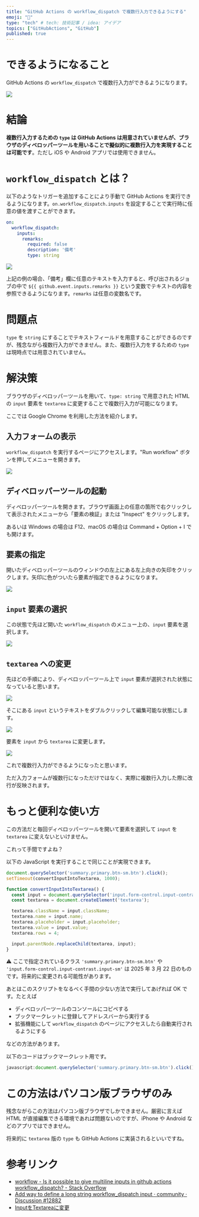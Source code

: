 ```yaml
---
title: "GitHub Actions の workflow_dispatch で複数行入力できるようにする"
emoji: "🚀"
type: "tech" # tech: 技術記事 / idea: アイデア
topics: ["GitHubActions", "GitHub"]
published: true
---
```


# できるようになること
GitHub Actions の `workflow_dispatch` で複数行入力ができるようになります。

![](https://noraworld.github.io/box-bulbasaur/2025/03/f1956a0e5516117ed665449c7681d83a.png)

# 結論
**複数行入力するための `type` は GitHub Actions は用意されていませんが、ブラウザのディベロッパーツールを用いることで擬似的に複数行入力を実現することは可能です**。ただし iOS や Android アプリでは使用できません。

# `workflow_dispatch` とは？
以下のようなトリガーを追加することにより手動で GitHub Actions を実行できるようになります。`on.workflow_dispatch.inputs` を設定することで実行時に任意の値を渡すことができます。

```yaml
on:
  workflow_dispatch:
    inputs:
      remarks:
        required: false
        description: '備考'
        type: string
```

![](https://noraworld.github.io/box-bulbasaur/2025/03/d9e318711f79ffdf3fed5e489cd5bd15.png)

上記の例の場合、「備考」欄に任意のテキストを入力すると、呼び出されるジョブの中で `${{ github.event.inputs.remarks }}` という変数でテキストの内容を参照できるようになります。`remarks` は任意の変数名です。

# 問題点
`type` を `string` にすることでテキストフィールドを用意することができるのですが、残念ながら複数行入力ができません。また、複数行入力をするための `type` は現時点では用意されていません。

# 解決策
ブラウザのディベロッパーツールを用いて、`type: string` で用意された HTML の `input` 要素を `textarea` に変更することで複数行入力が可能になります。

ここでは Google Chrome を利用した方法を紹介します。

## 入力フォームの表示
`workflow_dispatch` を実行するページにアクセスします。"Run workflow" ボタンを押してメニューを開きます。

![](https://noraworld.github.io/box-bulbasaur/2025/03/d9e318711f79ffdf3fed5e489cd5bd15.png)

## ディベロッパーツールの起動
ディベロッパーツールを開きます。ブラウザ画面上の任意の箇所で右クリックして表示されたメニューから「要素の検証」または "Inspect" をクリックします。

あるいは Windows の場合は F12、macOS の場合は Command + Option + I でも開けます。

## 要素の指定
開いたディベロッパーツールのウィンドウの左上にある左上向きの矢印をクリックします。矢印に色がついたら要素が指定できるようになります。

![](https://noraworld.github.io/box-bulbasaur/2025/03/94fc82578a972b3c81b2ca7abfb075d1.png)

## `input` 要素の選択
この状態で先ほど開いた `workflow_dispatch` のメニュー上の、`input` 要素を選択します。

![](https://noraworld.github.io/box-bulbasaur/2025/03/5816e4952d1a5ee3cee5762a5eeb0246.png)

## `textarea` への変更
先ほどの手順により、ディベロッパーツール上で `input` 要素が選択された状態になっていると思います。

![](https://noraworld.github.io/box-bulbasaur/2025/03/5268ed19ea37b36cdbed904a3d5a2b96.png)

そこにある `input` というテキストをダブルクリックして編集可能な状態にします。

![](https://noraworld.github.io/box-bulbasaur/2025/03/8f84632e400f2e835c32f644d4ac4e26.png)

要素を `input` から `textarea` に変更します。

![](https://noraworld.github.io/box-bulbasaur/2025/03/26aacad2c52d1af913d34b17a0d0f8e7.png)

これで複数行入力ができるようになったと思います。

ただ入力フォームが複数行になっただけではなく、実際に複数行入力した際に改行が反映されます。

# もっと便利な使い方
この方法だと毎回ディベロッパーツールを開いて要素を選択して `input` を `textarea` に変えないといけません。

これって手間ですよね？

以下の JavaScript を実行することで同じことが実現できます。

```javascript
document.querySelector('summary.primary.btn-sm.btn').click();
setTimeout(convertInputIntoTextarea, 1000);

function convertInputIntoTextarea() {
  const input = document.querySelector('input.form-control.input-contrast.input-sm');
  const textarea = document.createElement('textarea');

  textarea.className = input.className;
  textarea.name = input.name;
  textarea.placeholder = input.placeholder;
  textarea.value = input.value;
  textarea.rows = 4;

  input.parentNode.replaceChild(textarea, input);
}
```

⚠️ ここで指定されているクラス `'summary.primary.btn-sm.btn'` や `'input.form-control.input-contrast.input-sm'` は 2025 年 3 月 22 日のものです。将来的に変更される可能性があります。

あとはこのスクリプトをなるべく手間の少ない方法で実行してあげれば OK です。たとえば

* ディベロッパーツールのコンソールにコピペする
* ブックマークレットに登録してアドレスバーから実行する
* 拡張機能にして `workflow_dispatch` のページにアクセスしたら自動実行されるようにする

などの方法があります。

以下のコードはブックマークレット用です。

```javascript
javascript:document.querySelector('summary.primary.btn-sm.btn').click(); setTimeout(convertInputIntoTextarea, 1000); function convertInputIntoTextarea() { const input = document.querySelector('input.form-control.input-contrast.input-sm'); const textarea = document.createElement('textarea'); textarea.className = input.className; textarea.name = input.name; textarea.placeholder = input.placeholder; textarea.value = input.value; textarea.rows = 4; input.parentNode.replaceChild(textarea, input); }
```

# この方法はパソコン版ブラウザのみ
残念ながらこの方法はパソコン版ブラウザでしかできません。厳密に言えば HTML が直接編集できる環境であれば問題ないのですが、iPhone や Android などのアプリではできません。

将来的に `textarea` 版の `type` も GitHub Actions に実装されるといいですね。

# 参考リンク
* [workflow - Is it possible to give multiline inputs in github actions workflow_dispatch? - Stack Overflow](https://stackoverflow.com/questions/69115785/is-it-possible-to-give-multiline-inputs-in-github-actions-workflow-dispatch)
* [Add way to define a long string workflow_dispatch input · community · Discussion #12882](https://github.com/orgs/community/discussions/12882#discussioncomment-11335603)
* [InputをTextareaに変更](https://chatgpt.com/share/67dd549b-706c-8004-b5b7-566824377cc7)
